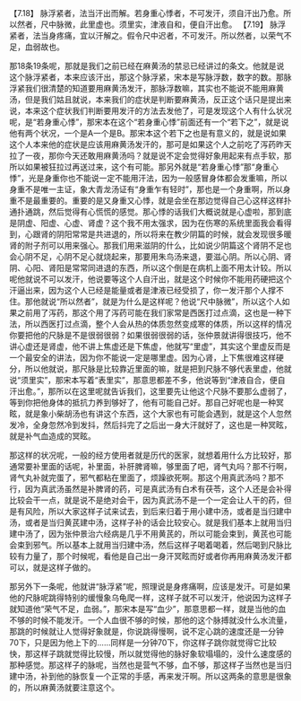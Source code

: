 【7.18】  脉浮紧者，法当汗出而解。若身重心悸者，不可发汗，须自汗出乃愈。所以然者，尺中脉微，此里虚也。须里实，津液自和，便自汗出愈。
【7.19】  脉浮紧者，法当身疼痛，宜以汗解之。假令尺中迟者，不可发汗。所以然者，以荣气不足，血弱故也。

那18条19条呢，那就是我们之前已经在麻黄汤的禁忌已经讲过的条文。他就是说这个脉浮紧者，本来应该汗出，那这个脉浮紧，宋本是写脉浮数，数字的数。那脉浮紧我们很清楚的知道要用麻黄汤发汗，那脉浮数嘛，其实也不能说不能用麻黄汤，但是我们姑且就说，本来我们的症状是判断要麻黄汤，反正这个话只是提出来说，本来这个症状我们判断要用发汗的方法去发他了，可是发现这个人有什么状况呢，是“若身重心悸”，那宋本在这个“若身重心悸”前面还有一个“若下之”，就是说他有两个状况，一个是A一个是B。那宋本这个若下之也是有意义的，就是说如果这个人本来他的症状是应该用麻黄汤发汗的，那可是如果这个人之前吃了泻药昨天拉了一夜，那你今天还敢用麻黄汤吗？就是说不定会觉得好象用起来有点手软，那所以如果被狂拉过再送过来，这个有可能。那另外就是“若身重心悸”那“身重心悸”，光是身重你也不能说一定不能用汗法，因为一般感冒身体都会发重嘛，所以身重不是唯一主证，象大青龙汤证有“身重乍有轻时”，那也是一个身重啊，所以身重不是最重要的。重要的是又身重又心悸，就是会坐在那边觉得自己心这样这样扑通扑通跳，然后觉得有心慌慌的感觉。那心悸的话我们大概说就是心虚啦，那到底是阴虚、阳虚、心虚、肾虚？这个我不用太强求，因为在伤寒的系统里面我会看得到，心跟肾的阴阳常常是共进退的，所以将来在教少阴篇的时候，就会发现很多暖肾的附子剂可以用来强心。那我们用来滋阴的什么，比如说少阴篇这个肾阴不足也会心阴不足，心阴不足心就烧起来，那要用朱鸟汤来退，要滋心阴。所以心阴、肾阴、心阳、肾阳是常常同进退的东西，所以这个倒是在病机上面不用太计较。所以呢他就说不可以发汗，他说要等这个人自汗出，就是这个时候你不能用药硬把这个汗逼出来，因为这个人已经是能量或者是津液已经受损了，你一发汗那个人撑不住。那他就说“所以然者”，就是为什么是这样呢？他说“尺中脉微”，所以这个人如果之前用了泻药，那这个用了泻药可能在我们家常是西医打过点滴，这也是一种下法，所以西医打过点滴，整个人会从热的体质忽然变成寒的体质，所以这样的情况你要把他的尺脉是不是很弱很弱？如果很弱很弱的话，张仲景就讲得很技巧，他不讲心虚还是肾虚，他不讲上焦虚还是下焦虚，他就写“里虚”，其实这个里虚反而是一个最安全的讲法，因为你不能说一定是哪里虚。因为心肾，上下焦很难这样硬分，所以他就说，那尺脉是比较靠近里面的嘛，就是把到尺脉不够代表里虚，他就说“须里实”，那宋本写着“表里实”，那意思都差不多，他说等到“津液自合，便自汗出愈。”，那所以在这里呢就告诉我们，这里要先让他这个尺脉不要那么虚弱了，等到你把他身体的抵抗力养到够好了，他有可能自己好。那自己好呢也是一种冥眩，就是象小柴胡汤也有讲这个东西，这个大家也有可能会遇到，就是这个人忽然发冷，全身忽然冷到发抖，然后抖完了之后出一身大汗就好了，这也是一种冥眩，就是补气血造成的冥眩。

那这样的状况呢，一般的经方使用者就是历代的医家，就想着用什么方比较好，那通常要补里面的话呢，补里面，补肝脾肾嘛，够里面了吧，肾气丸吗？那不行啊，肾气丸补就完蛋了，邪气都粘在里面了，烦躁欲死啊。那这个用真武汤吗？那不行，因为真武汤虽然是补脾肾的药，可是真武汤有白术有茯苓，这个人还是会补得比较会干一点，就是说不是绝对会干，因为真武汤不是一个一定会让人干的药，但是有风险，所以大家这样子试来试去，到后来归着于用小建中汤，或者是当归建中汤，或者是当归黄芪建中汤，这样子补的话会比较安心。就是我们基本上就用当归建中汤了，因为张仲景治六经病是几乎不用黄芪的，所以可能会束到，黄芪也可能会束到邪气。所以基本上就用当归建中汤，然后这样子喝着喝着，然后喝到尺脉比较有力量了，那个时候呢，看他是自己出一身汗冥眩而好或者你再用麻黄汤发汗都可以，就是这样子做的。

那另外下一条呢，他就讲“脉浮紧”呢，照理说是身疼痛啊，应该是发汗。可是如果他的尺脉呢跳得特别的缓慢象乌龟爬一样，这样子就不可以发汗，他说因为这样子就知道他“荣气不足，血弱。”，那宋本是写“血少”，那意思都一样，就是当他的血不够的时候不能发汗。一个人血很不够的时候，那他的这个脉搏就没什么水流量，那跳的时候就让人觉得好象就是，你说跳得慢啊，说不定心跳的速度还是一分钟70下，只是因为他上下的……同样是一分钟70下，你这样子跳你就觉得它比较快，那这样子跳就觉得比较慢，所以就觉得他的脉好象软塌塌的，没什么速度感的那种感觉。那这样子的脉呢，当然也是营气不够，血不够，那这样子当然也是当归建中汤，补到他的脉恢复一个正常的手感，再来发汗啊。所以这两条的意思是很象的，所以麻黄汤就要注意这个。
